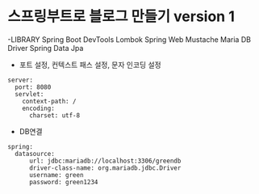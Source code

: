 # 스프링부트로 블로그 만들기 version 1

-LIBRARY 
Spring Boot DevTools
Lombok
Spring Web
Mustache
Maria DB Driver
Spring Data Jpa

- 포트 설정, 컨텍스트 패스 설정, 문자 인코딩 설정
```
server:
  port: 8080
  servlet:
    context-path: /
    encoding:
      charset: utf-8
```

- DB연결
```
spring:
  datasource:
      url: jdbc:mariadb://localhost:3306/greendb
      driver-class-name: org.mariadb.jdbc.Driver
      username: green
      password: green1234
```

